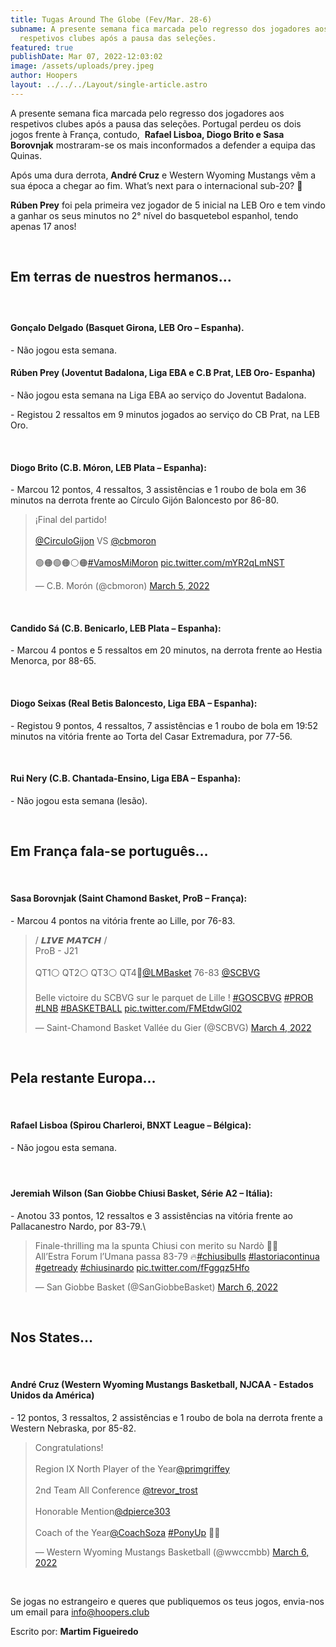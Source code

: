 ```yaml
---
title: Tugas Around The Globe (Fev/Mar. 28-6)
subname: A presente semana fica marcada pelo regresso dos jogadores aos
  respetivos clubes após a pausa das seleções.
featured: true
publishDate: Mar 07, 2022-12:03:02
image: /assets/uploads/prey.jpeg
author: Hoopers
layout: ../../../Layout/single-article.astro
---
```

A presente semana fica marcada pelo regresso dos jogadores aos respetivos clubes após a pausa das seleções. Portugal perdeu os dois jogos frente à França, contudo,  **Rafael Lisboa, Diogo Brito e Sasa Borovnjak** mostraram-se os mais inconformados a defender a equipa das Quinas.

Após uma dura derrota, **André Cruz** e Western Wyoming Mustangs vêm a sua época a chegar ao fim. What’s next para o internacional sub-20? 👀

**Rúben Prey** foi pela primeira vez jogador de 5 inicial na LEB Oro e tem vindo a ganhar os seus minutos no 2° nível do basquetebol espanhol, tendo apenas 17 anos!

</br>

## Em terras de nuestros hermanos…

##### **</br>**

#### Gonçalo Delgado (Basquet Girona, LEB Oro – Espanha).

\- Não jogou esta semana.</br>

#### Rúben Prey (Joventut Badalona, Liga EBA e C.B Prat, LEB Oro- Espanha)

\- Não jogou esta semana na Liga EBA ao serviço do Joventut Badalona.

\- Registou 2 ressaltos em 9 minutos jogados ao serviço do CB Prat, na LEB Oro. 

</br>

#### Diogo Brito (C.B. Móron, LEB Plata – Espanha):

\- Marcou 12 pontos, 4 ressaltos, 3 assistências e 1 roubo de bola em 36 minutos na derrota frente ao Círculo Gijón Baloncesto por 86-80.

<blockquote class="twitter-tweet"><p lang="es" dir="ltr">¡Final del partido! <br><br> <a href="https://twitter.com/CirculoGijon?ref_src=twsrc%5Etfw">@CirculoGijon</a> VS <a href="https://twitter.com/cbmoron?ref_src=twsrc%5Etfw">@cbmoron</a><br><br>🟢🟠🟢🟠⚪️🟠<a href="https://twitter.com/hashtag/VamosMiMoron?src=hash&amp;ref_src=twsrc%5Etfw">#VamosMiMoron</a> <a href="https://t.co/mYR2qLmNST">pic.twitter.com/mYR2qLmNST</a></p>&mdash; C.B. Morón (@cbmoron) <a href="https://twitter.com/cbmoron/status/1500211793528070145?ref_src=twsrc%5Etfw">March 5, 2022</a></blockquote> 

</br>



#### Candido Sá (C.B. Benicarlo, LEB Plata – Espanha):

\- Marcou 4 pontos e 5 ressaltos em 20 minutos, na derrota frente ao Hestia Menorca, por 88-65.

</br>

#### Diogo Seixas (Real Betis Baloncesto, Liga EBA – Espanha):

\- Registou 9 pontos, 4 ressaltos, 7 assistências e 1 roubo de bola em 19:52 minutos na vitória frente ao Torta del Casar Extremadura, por 77-56.

</br>

#### **Rui Nery (C.B. Chantada-Ensino, Liga EBA – Espanha):**

\- Não jogou esta semana (lesão).

</br>

## Em França fala-se português…

</br>

#### Sasa Borovnjak (Saint Chamond Basket, ProB – França):

\- Marcou 4 pontos na vitória frente ao Lille, por 76-83.

<blockquote class="twitter-tweet"><p lang="fr" dir="ltr">/ 𝙇𝙄𝙑𝙀 𝙈𝘼𝙏𝘾𝙃 / <br>ProB - J21 <br><br>QT1⚪️ QT2⚪️ QT3⚪️ QT4🔴<a href="https://twitter.com/LMBasket?ref_src=twsrc%5Etfw">@LMBasket</a> 76-83 <a href="https://twitter.com/SCBVG?ref_src=twsrc%5Etfw">@SCBVG</a> <br><br>Belle victoire du SCBVG sur le parquet de Lille ! <a href="https://twitter.com/hashtag/GOSCBVG?src=hash&amp;ref_src=twsrc%5Etfw">#GOSCBVG</a> <a href="https://twitter.com/hashtag/PROB?src=hash&amp;ref_src=twsrc%5Etfw">#PROB</a> <a href="https://twitter.com/hashtag/LNB?src=hash&amp;ref_src=twsrc%5Etfw">#LNB</a> <a href="https://twitter.com/hashtag/BASKETBALL?src=hash&amp;ref_src=twsrc%5Etfw">#BASKETBALL</a> <a href="https://t.co/FMEtdwGl02">pic.twitter.com/FMEtdwGl02</a></p>&mdash; Saint-Chamond Basket Vallée du Gier (@SCBVG) <a href="https://twitter.com/SCBVG/status/1499849107166441480?ref_src=twsrc%5Etfw">March 4, 2022</a></blockquote>

</br>

## Pela restante Europa…

</br>

#### Rafael Lisboa (Spirou Charleroi, BNXT League – Bélgica):

\- Não jogou esta semana.

#### </br>

#### Jeremiah Wilson (San Giobbe Chiusi Basket, Série A2 – Itália):

\- Anotou 33 pontos, 12 ressaltos e 3 assistências na vitória frente ao Pallacanestro Nardo, por 83-79.\
<blockquote class="twitter-tweet"><p lang="it" dir="ltr">Finale-thrilling ma la spunta Chiusi con merito su Nardò 🐂🏀<br>All’Estra Forum l’Umana passa 83-79 🔥<a href="https://twitter.com/hashtag/chiusibulls?src=hash&amp;ref_src=twsrc%5Etfw">#chiusibulls</a> <a href="https://twitter.com/hashtag/lastoriacontinua?src=hash&amp;ref_src=twsrc%5Etfw">#lastoriacontinua</a> <a href="https://twitter.com/hashtag/getready?src=hash&amp;ref_src=twsrc%5Etfw">#getready</a> <a href="https://twitter.com/hashtag/chiusinardo?src=hash&amp;ref_src=twsrc%5Etfw">#chiusinardo</a> <a href="https://t.co/fFggqz5Hfo">pic.twitter.com/fFggqz5Hfo</a></p>&mdash; San Giobbe Basket (@SanGiobbeBasket) <a href="https://twitter.com/SanGiobbeBasket/status/1500546993990553605?ref_src=twsrc%5Etfw">March 6, 2022</a></blockquote> 

</br>

## Nos States…

</br>

#### André Cruz (Western Wyoming Mustangs Basketball, NJCAA - Estados Unidos da América)

\- 12 pontos, 3 ressaltos, 2 assistências e 1 roubo de bola na derrota frente a Western Nebraska, por 85-82.

<blockquote class="twitter-tweet"><p lang="en" dir="ltr">Congratulations!<br><br>Region IX North Player of the Year<a href="https://twitter.com/primgriffey?ref_src=twsrc%5Etfw">@primgriffey</a> <br><br>2nd Team All Conference <a href="https://twitter.com/trevor_trost?ref_src=twsrc%5Etfw">@trevor_trost</a> <br><br>Honorable Mention<a href="https://twitter.com/dpierce303?ref_src=twsrc%5Etfw">@dpierce303</a> <br><br>Coach of the Year<a href="https://twitter.com/CoachSoza?ref_src=twsrc%5Etfw">@CoachSoza</a> <a href="https://twitter.com/hashtag/PonyUp?src=hash&amp;ref_src=twsrc%5Etfw">#PonyUp</a> 🐴🐎</p>&mdash; Western Wyoming Mustangs Basketball (@wwccmbb) <a href="https://twitter.com/wwccmbb/status/1500586864725561346?ref_src=twsrc%5Etfw">March 6, 2022</a></blockquote>

</br>

Se jogas no estrangeiro e queres que publiquemos os teus jogos, envia-nos um email para info@hoopers.club

Escrito por: **Martim Figueiredo**

</blockquote> <script async src="https://platform.twitter.com/widgets.js" charset="utf-8"></script>
